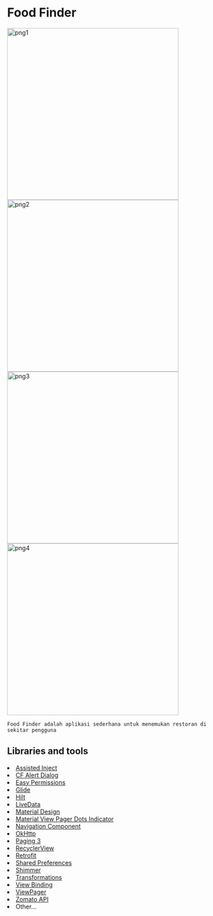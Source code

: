 # Food Finder

<p float="left">
<img height= "400" src="https://user-images.githubusercontent.com/37602139/97100511-20d7ff80-16cf-11eb-8b82-e64766152602.png" alt="png1" />
<img height= "400" src="https://user-images.githubusercontent.com/37602139/97100544-5c72c980-16cf-11eb-99cc-8ddff93247ce.png" alt="png2" />
<img height= "400" src="https://user-images.githubusercontent.com/37602139/97100564-9d6ade00-16cf-11eb-913f-dd3b706f4874.png" alt="png3" />
<img height= "400" src="https://user-images.githubusercontent.com/37602139/97100546-61377d80-16cf-11eb-93a8-611a0e722885.png" alt="png4" />
</p>

```
Food Finder adalah aplikasi sederhana untuk menemukan restoran di sekitar pengguna
```

## Libraries and tools

<li><a href="https://github.com/square/AssistedInject">Assisted Inject</a></li>
<li><a href="https://github.com/Codigami/CFAlertDialog">CF Alert Dialog</a></li>
<li><a href="https://github.com/googlesamples/easypermissions">Easy Permissions</a></li>
<li><a href="https://github.com/bumptech/glide">Glide</a></li>
<li><a href="https://dagger.dev/hilt/">Hilt</a></li>
<li><a href="https://developer.android.com/topic/libraries/architecture/livedata">LiveData</a></li>
<li><a href="https://material.io/develop/android/docs/getting-started/">Material Design</a></li>
<li><a href="https://github.com/tommybuonomo/dotsindicator">Material View Pager Dots Indicator</a></li>
<li><a href="https://developer.android.com/guide/navigation/navigation-getting-started">Navigation Component</a></li>
<li><a href="https://github.com/square/okhttp">OkHttp</a></li>
<li><a href="https://developer.android.com/topic/libraries/architecture/paging/v3-overview">Paging 3</a></li>
<li><a href="https://developer.android.com/guide/topics/ui/layout/recyclerview">RecyclerView</a></li>
<li><a href="https://github.com/square/retrofit">Retrofit</a></li>
<li><a href="https://developer.android.com/training/data-storage/shared-preferences">Shared Preferences</a></li>
<li><a href="https://github.com/facebook/shimmer-android">Shimmer</a></li>
<li><a href="https://developer.android.com/reference/androidx/lifecycle/Transformations">Transformations</a></li>
<li><a href="https://developer.android.com/topic/libraries/view-binding">View Binding</a></li>
<li><a href="https://developer.android.com/training/animation/screen-slide">ViewPager</a></li>
<li><a href="https://developers.zomato.com/api">Zomato API</a></li>
<li>Other...</li>


